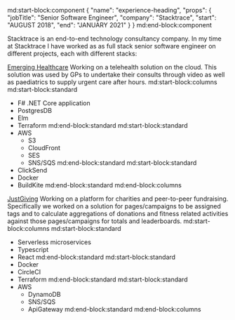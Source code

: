 md:start-block:component
{
  "name": "experience-heading",
  "props": {
    "jobTitle": "Senior Software Engineer",
    "company": "Stacktrace",
    "start": "AUGUST 2018",
    "end": "JANUARY 2021"
  }
}
md:end-block:component

Stacktrace is an end-to-end technology consultancy company. In my time at Stacktrace I have worked as as full stack senior software engineer on different projects, each with different stacks:

<u>Emerging Healthcare</u>
Working on a telehealth solution on the cloud. This solution was used by GPs to undertake their consults through video as well as paediatrics to supply urgent care after hours.
md:start-block:columns
md:start-block:standard
- F# .NET Core application
- PostgresDB
- Elm
- Terraform
md:end-block:standard
md:start-block:standard
- AWS
  - S3
  - CloudFront
  - SES
  - SNS/SQS
md:end-block:standard
md:start-block:standard
- ClickSend
- Docker
- BuildKite
md:end-block:standard
md:end-block:columns

<u>JustGiving</u>
Working on a platform for charities and peer-to-peer fundraising. Specifically we worked on a solution for pages/campaigns to be assigned tags and to calculate aggregations of donations and fitness related activities against those pages/campaigns for totals and leaderboards.
md:start-block:columns
md:start-block:standard
- Serverless microservices
- Typescript
- React
md:end-block:standard
md:start-block:standard
- Docker
- CircleCI
- Terraform
md:end-block:standard
md:start-block:standard
- AWS
  - DynamoDB
  - SNS/SQS
  - ApiGateway
md:end-block:standard
md:end-block:columns